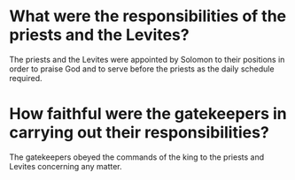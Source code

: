 # What were the responsibilities of the priests and the Levites?

The priests and the Levites were appointed by Solomon to their positions in order to praise God and to serve before the priests as the daily schedule required. 

# How faithful were the gatekeepers in carrying out their responsibilities?

The gatekeepers obeyed the commands of the king to the priests and Levites concerning any matter. 